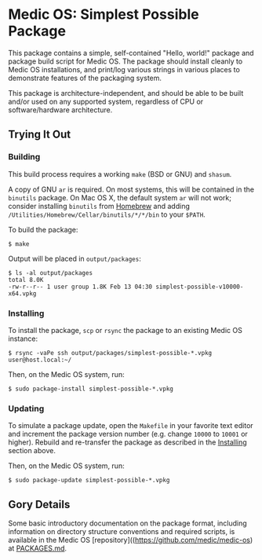 # Medic OS: Simplest Possible Package

This package contains a simple, self-contained "Hello, world!"
package and package build script for Medic OS. The package should
install cleanly to Medic OS installations, and print/log various
strings in various places to demonstrate features of the packaging
system.

This package is architecture-independent, and should be able to be
built and/or used on any supported system, regardless of CPU or
software/hardware architecture.

## Trying It Out

### Building

This build process requires a working `make` (BSD or GNU) and `shasum`.

A copy of GNU `ar` is required. On most systems, this will be contained
in the `binutils` package. On Mac OS X, the default system `ar` will not
work; consider installing `binutils` from [Homebrew](http://brew.sh) and
adding `/Utilities/Homebrew/Cellar/binutils/*/*/bin` to your `$PATH`.

To build the package:

```shell
$ make
```

Output will be placed in `output/packages`:

```shell
$ ls -al output/packages
total 8.0K
-rw-r--r-- 1 user group 1.8K Feb 13 04:30 simplest-possible-v10000-x64.vpkg
```

### Installing

To install the package, `scp` or `rsync` the package to an existing Medic OS
instance:

```shell
$ rsync -vaPe ssh output/packages/simplest-possible-*.vpkg user@host.local:~/
```

Then, on the Medic OS system, run:

```shell
$ sudo package-install simplest-possible-*.vpkg
```

### Updating

To simulate a package update, open the `Makefile` in your favorite text
editor and increment the package version number (e.g. change `10000` to
`10001` or higher). Rebuild and re-transfer the package as described in
the [Installing](#installing) section above.

Then, on the Medic OS system, run:

```shell
$ sudo package-update simplest-possible-*.vpkg
```

## Gory Details

Some basic introductory documentation on the package format, including
information on directory structure conventions and required scripts, is
available in the Medic OS [repository]((https://github.com/medic/medic-os)
at [PACKAGES.md](https://github.com/medic/medic-os/blob/master/PACKAGES.md).
